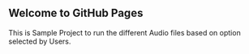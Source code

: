 ## Welcome to GitHub Pages

This is Sample Project to run the different Audio files based on option selected by Users. 
